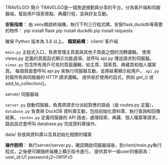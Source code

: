 TRAVELGO!
簡介
TRAVELGO是一個旅遊規劃與分享的平台，分為客戶端和伺服器端，幫助用戶探索景點、典藏行程，並與好友互動。

**安裝指南**：
由.venv開啟終端機，執行下列三行程式碼，安裝flask,duckdb等需要的物件：
pip install flask
pip install duckdb
pip install requests

確保 Python 版本為 3.8 以上。
**檔案結構**：
client/ 客戶端

```main.py```
主程式入口，負責管理主頁面與其他子頁面之間的流轉邏輯。
使用 views.py 定義的頁面函式顯示功能選項，並呼叫 api.py 傳送請求到伺服器。
```views.py```
包含所有用戶可見的頁面邏輯，如主頁、探索頁、典藏頁和個人檔案頁。
每個頁面會呼叫 api.py 來執行伺服器互動，並將結果顯示給用戶。
```api.py```
封裝所有與伺服器的 HTTP 請求邏輯。
提供易於使用的函式，例如 get_() 或 add_to_collection()。


server/ 伺服器端

```server.py```
啟動伺服器，負責將請求分派給對應的路由（由 routes.py 定義）。
```database.py```
負責與 DuckDB 資料庫互動，包括初始化資料庫、執行查詢和回傳結果。
```routes.py```
定義伺服器的 API 路由，處理探索、典藏、個人檔案等請求。
路由函式會呼叫 database.py 完成資料庫操作。

data/
存放與資料庫以及其初始化相關的檔案

**操作說明**：
執行server/server.py，確認開啟伺服器端後，到client/main.py執行程式，之後便可跟隨終端機上顯示指令進行。
提供其中一組user的帳密為：
user_id:U1
password:j2~{W!)Fx5